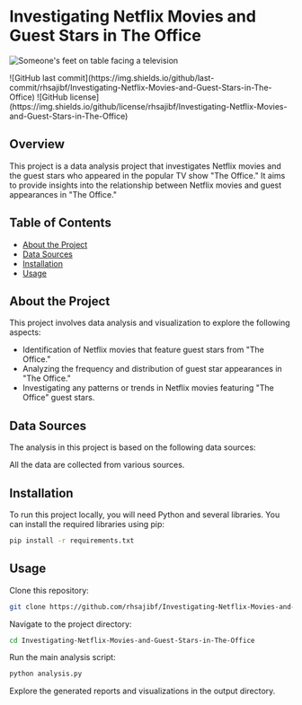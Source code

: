 # Investigating Netflix Movies and Guest Stars in The Office
<p><img src="https://assets.datacamp.com/production/project_1237/img/netflix.jpg" alt="Someone's feet on table facing a television"></p>
![GitHub last commit](https://img.shields.io/github/last-commit/rhsajibf/Investigating-Netflix-Movies-and-Guest-Stars-in-The-Office)
![GitHub license](https://img.shields.io/github/license/rhsajibf/Investigating-Netflix-Movies-and-Guest-Stars-in-The-Office)

## Overview

This project is a data analysis project that investigates Netflix movies and the guest stars who appeared in the popular TV show "The Office." It aims to provide insights into the relationship between Netflix movies and guest appearances in "The Office."

## Table of Contents

- [About the Project](#about-the-project)
- [Data Sources](#data-sources)
- [Installation](#installation)
- [Usage](#usage)

## About the Project

This project involves data analysis and visualization to explore the following aspects:

- Identification of Netflix movies that feature guest stars from "The Office."
- Analyzing the frequency and distribution of guest star appearances in "The Office."
- Investigating any patterns or trends in Netflix movies featuring "The Office" guest stars.

## Data Sources

The analysis in this project is based on the following data sources:

All the data are collected from various sources.

## Installation

To run this project locally, you will need Python and several libraries. You can install the required libraries using pip:

```bash
pip install -r requirements.txt
```

## Usage

Clone this repository:
```bash
git clone https://github.com/rhsajibf/Investigating-Netflix-Movies-and-Guest-Stars-in-The-Office.git
```


Navigate to the project directory:
```bash
cd Investigating-Netflix-Movies-and-Guest-Stars-in-The-Office
```

Run the main analysis script:
```bash
python analysis.py
```


Explore the generated reports and visualizations in the output directory.

